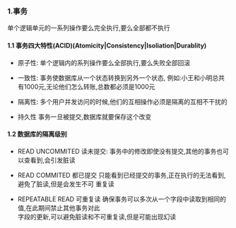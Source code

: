 ### 1.事务
 单个逻辑单元的一系列操作要么完全执行,要么全部都不执行

#### 1.1 事务四大特性(ACID)(Atomicity|Consistency|Isoliation|Durablity)
- 原子性:
 单个逻辑内的系列操作要么全部执行,要么失败全部回滚

- 一致性:
 事务使数据库从一个状态转换到另外一个状态,
 例如:小王和小明总共有1000元,无论他们怎么转账,总数都必须是1000元
 
- 隔离性:
  多个用户并发访问的时候,他们的互相操作必须是隔离的互相不干扰的
  
- 持久性
 事务一旦被提交,数据库就要保存这个改变
 
#### 1.2 数据库的隔离级别
- READ UNCOMMITED 读未提交:
  事务中的修改即使没有提交,其他的事务也可以查看到,会引发脏读




- READ COMMITED 都已提交
  只能看到已经提交的事务,正在执行的无法看到,避免了脏读,但是会发生不可  重复读    
- REPEATABLE READ 可重复读 
  确保事务可以多次从一个字段中读取到相同的值,在此期间禁止其他事务对此  
  字段的更新,可以避免脏读和不可重复读,但是可能出现幻读 